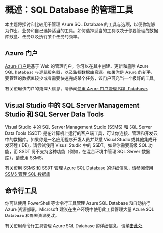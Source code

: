 ﻿<properties 
	pageTitle="概述：SQL Database 的管理工具" 
	description="比较用于管理 Azure SQL Database 的工具和选项" 
	services="sql-database" 
	documentationCenter="" 
	authors="TigerMint" 
	manager="" 
	editor=""/>

<tags 
	ms.service="sql-database" 
	ms.workload="data-management" 
	ms.tgt_pltfrm="na" 
	ms.devlang="na" 
	ms.topic="article" 
	ms.date="04/15/2015"
	wacn.date="05/25/2015" 
	ms.author="vinsonyu"/>

# 概述：SQL Database 的管理工具

本主题将探讨和比较用于管理 Azure SQL Database 的工具与选项，以便你能够为作业、业务和自己选择适当的工具。如何选择适当的工具取决于你要管理的数据库数量、任务以及执行某个任务的频率。



## Azure 门户


[Azure 门户](http://manage.windowsazure.cn)是基于 Web 的管理门户，你可以在其中创建、更新和删除 Azure SQL Database 与逻辑服务器，以及监视数据库资源。如果你是 Azure 的新手、要管理的数据库较少或者需要快速完成某个任务，该门户可充当一个极好的工具。 

有关使用该门户的更深入信息，请参阅[使用 Azure 门户管理 SQL Database](sql-database-manage-portal)。

## Visual Studio 中的 SQL Server Management Studio 和 SQL Server Data Tools


Visual Studio 中的 SQL Server Management Studio (SSMS) 和 SQL Server Data Tools (SSDT) 是在计算机上运行的客户端工具，可让你连接、管理和开发云中的数据库。如果你是一名应用程序开发人员并熟悉 Visual Studio 或其他集成开发环境 (IDE)，请尝试使用 Visual Studio 中的 SSDT。如果你需要高级 SQL 功能，而 SSDT 尚不支持这种功能（例如，在混合环境中管理 SQL Server 数据库），请使用 SSMS。

有关使用 SSMS 和 SSDT 管理 Azure SQL Database 的详细信息，请参阅[使用 SSMS 管理 SQL 数据库](sql-database-manage-azure-ssms)


## 命令行工具

你可以使用 PowerShell 等命令行工具管理 Azure SQL Database 和自动执行 Azure 资源部署。Microsoft 建议在生产环境中使用此工具管理大量 Azure SQL Database 和部署资源更改。 

有关使用命令行工具管理 Azure SQL Database 的详细信息，请[单击此处](sql-database-command-line-tools)

<!--HONumber=55-->